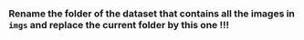 ### Rename the folder of the dataset that contains all the images in `imgs` and replace the current folder by this one !!!
